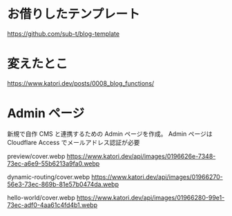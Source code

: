 # お借りしたテンプレート

https://github.com/sub-t/blog-template

# 変えたとこ

https://www.katori.dev/posts/0008_blog_functions/

# Admin ページ

新規で自作 CMS と連携するための Admin ページを作成。
Admin ページは Cloudflare Access でメールアドレス認証が必要

preview/cover.webp
https://www.katori.dev/api/images/0196626e-7348-73ec-a6e9-55b6213a9fa0.webp

dynamic-routing/cover.webp
https://www.katori.dev/api/images/01966270-56e3-73ec-869b-81e57b0474da.webp

hello-world/cover.webp
https://www.katori.dev/api/images/01966280-99e1-73ec-adf0-4aa61c4fd4b1.webp
